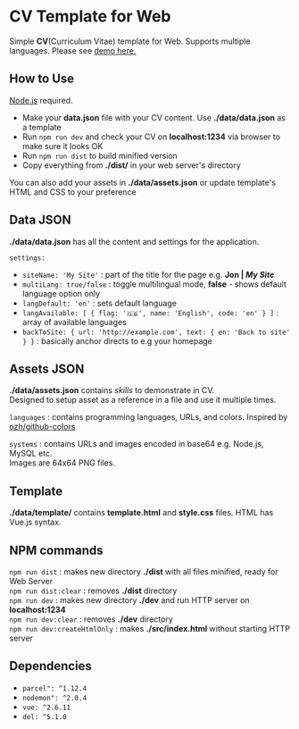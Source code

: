 # CV Template for Web
Simple **CV**(Curriculum Vitae) template for Web. Supports multiple languages.
Please see [demo here.](https://kodekris.com/cv-demo/)

## How to Use
[Node.js](https://nodejs.org/en/) required.
- Make your **data.json** file with your CV content. Use **./data/data.json** as a template
- Run ```npm run dev``` and check your CV on **localhost:1234** via browser to make sure it looks OK
- Run ```npm run dist``` to build minified version
- Copy everything from **./dist/** in your web server's directory

You can also add your assets in **./data/assets.json** or update template's HTML and CSS to your preference

## Data JSON
**./data/data.json** has all the content and settings for the application.

```settings:```
- ```siteName: 'My Site'``` : part of the title for the page e.g. **Jon | *My Site***
- ```multiLang: true/false``` : toggle multilingual mode, **false** - shows default language option only
- ```langDefault: 'en'``` : sets default language
- ```langAvailable: [ { flag: '🇬🇧', name: 'English', code: 'en' } ]``` : array of available languages
- ```backToSite: { url: 'http://example.com', text: { en: 'Back to site' } }``` : basically anchor directs to e.g your homepage

## Assets JSON
**./data/assets.json** contains *skills* to demonstrate in CV.\
Designed to setup asset as a reference in a file and use it multiple times.

```languages``` : contains programming languages, URLs, and colors. Inspired by [ozh/github-colors](https://github.com/ozh/github-colors)

```systems``` : contains URLs and images encoded in base64 e.g. Node.js, MySQL etc.\
Images are 64x64 PNG files.

## Template
**./data/template/** contains **template.html** and **style.css** files. HTML has Vue.js syntax.


## NPM commands
```npm run dist``` : makes new directory **./dist** with all files minified, ready for Web Server\
```npm run dist:clear``` : removes **./dist** directory\
```npm run dev``` : makes new directory **./dev** and run HTTP server on **localhost:1234**\
```npm run dev:clear``` : removes **./dev** directory\
```npm run dev:createHtmlOnly``` : makes **./src/index.html** without starting HTTP server

## Dependencies
- ```parcel": ^1.12.4```
- ```nodemon": ^2.0.4```
- ```vue: ^2.6.11```
- ```del: ^5.1.0```
